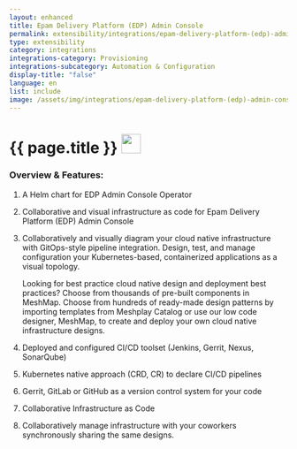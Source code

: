 ```yaml
---
layout: enhanced
title: Epam Delivery Platform (EDP) Admin Console
permalink: extensibility/integrations/epam-delivery-platform-(edp)-admin-console
type: extensibility
category: integrations
integrations-category: Provisioning
integrations-subcategory: Automation & Configuration
display-title: "false"
language: en
list: include
image: /assets/img/integrations/epam-delivery-platform-(edp)-admin-console.svg
---
```


<h1>{{ page.title }} <img src="{{ page.image }}" style="width: 35px; height: 35px;" /></h1>


<!-- This needs replaced with the Category property, not the sub-category.
 #### About: A Helm chart for EDP Admin Console Operator -->

### Overview & Features:

1. A Helm chart for EDP Admin Console Operator

2. Collaborative and visual infrastructure as code for Epam Delivery Platform (EDP) Admin Console

4. 
    Collaboratively and visually diagram your cloud native infrastructure with GitOps-style pipeline integration. Design, test, and manage configuration your Kubernetes-based, containerized applications as a visual topology.



    Looking for best practice cloud native design and deployment best practices? Choose from thousands of pre-built components in MeshMap. Choose from hundreds of ready-made design patterns by importing templates from Meshplay Catalog or use our low code designer, MeshMap, to create and deploy your own cloud native infrastructure designs.



5. Deployed and configured CI/CD toolset (Jenkins, Gerrit, Nexus, SonarQube)

6. Kubernetes native approach (CRD, CR) to declare CI/CD pipelines

7. Gerrit, GitLab or GitHub as a version control system for your code

8. Collaborative Infrastructure as Code

9. Collaboratively manage infrastructure with your coworkers synchronously sharing the same designs.

